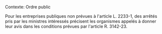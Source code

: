 Contexte: Ordre public

Pour les entreprises publiques non prévues à l'article L. 2233-1, des arrêtés pris par les ministres intéressés précisent les organismes appelés à donner leur avis dans les conditions prévues par l'article R. 3142-23.